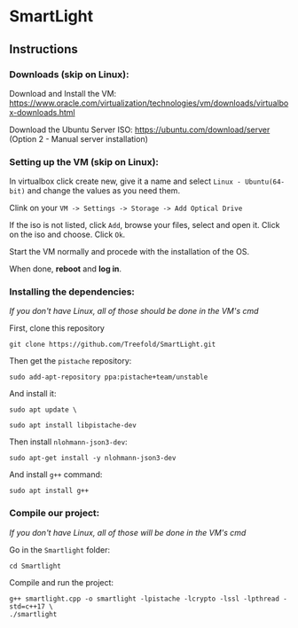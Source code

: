 # SmartLight

## Instructions

### Downloads (skip on Linux):

Download and Install the VM: https://www.oracle.com/virtualization/technologies/vm/downloads/virtualbox-downloads.html

Download the Ubuntu Server ISO: https://ubuntu.com/download/server (Option 2 - Manual server installation)

### Setting up the VM (skip on Linux):

In virtualbox click create new, give it a name and select `Linux - Ubuntu(64-bit)` and change the values as you need them.

Clink on your `VM -> Settings -> Storage -> Add Optical Drive`

If the iso is not listed, click `Add`, browse your files, select and open it.
Click on the iso and choose.
Click `Ok`.

Start the VM normally and procede with the installation of the OS.

When done, **reboot** and **log in**.

### Installing the dependencies: 

_If you don't have Linux, all of those should be done in the VM's cmd_

First, clone this repository
	
	git clone https://github.com/Treefold/SmartLight.git

Then get the `pistache` repository:

	sudo add-apt-repository ppa:pistache+team/unstable
	
And install it:

	sudo apt update \
	
	sudo apt install libpistache-dev

Then install `nlohmann-json3-dev`:

	sudo apt-get install -y nlohmann-json3-dev

And install `g++` command:

	sudo apt install g++

### Compile our project:
_If you don't have Linux, all of those will be done in the VM's cmd_

Go in the `Smartlight` folder: 

	cd Smartlight
	
Compile and run the project:

	g++ smartlight.cpp -o smartlight -lpistache -lcrypto -lssl -lpthread -std=c++17 \
	./smartlight 

